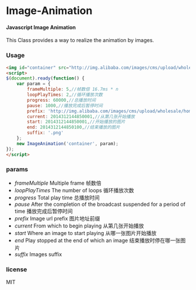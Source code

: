 Image-Animation
===============

#### Javascript Image Animation

This Class provides a way to realize the animation by images.

### Usage
```html
<img id="container" src="http://img.alibaba.com/images/cms/upload/wholesale/home_banner/2014/03/14_movie/2014312144850001.png">
<script>
$(document).ready(function() {
    var param = {
        frameMultiple: 5,//帧数倍 16.7ms * n
        loopPlayTimes: 2,//循环播放次数
        progress: 60000,//总播放时间
        pause: 1000,//播放完成后暂停时间
        prefix: 'http://img.alibaba.com/images/cms/upload/wholesale/home_banner/2014/03/14_movie/',
        current: 2014312144850001,//从第几张开始播放
        start: 2014312144850001,//开始播放的图片
        end: 2014312144850100,//结束播放的图片
        suffix: '.png'
    };
    new ImageAnimation('container', param);
});
</script>
```

### params

- *frameMultiple* Multiple frame 帧数倍
- *loopPlayTimes* The number of loops 循环播放次数
- *progress* Total play time 总播放时间
- *pause* After the completion of the broadcast suspended for a period of time 播放完成后暂停时间
- *prefix* Image url prefix 图片地址前缀
- *current* From which to begin playing 从第几张开始播放
- *start* Where an image to start playing 从哪一张图片开始播放
- *end* Play stopped at the end of which an image 结束播放时停在哪一张图片
- *suffix* Images suffix

### license
MIT